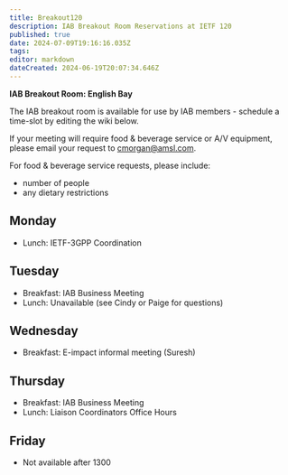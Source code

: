 ```yaml
---
title: Breakout120
description: IAB Breakout Room Reservations at IETF 120
published: true
date: 2024-07-09T19:16:16.035Z
tags: 
editor: markdown
dateCreated: 2024-06-19T20:07:34.646Z
---
```


**IAB Breakout Room: English Bay**

The IAB breakout room is available for use by IAB members -  schedule a time-slot by editing the wiki below.  

If your meeting will require food & beverage service or A/V equipment, please email your request to cmorgan@amsl.com. 

For food & beverage service requests, please include:

* number of people
* any dietary restrictions


## Monday 

* Lunch: IETF-3GPP Coordination

## Tuesday 

* Breakfast: IAB Business Meeting
* Lunch: Unavailable (see Cindy or Paige for questions)


## Wednesday 

* Breakfast: E-impact informal meeting (Suresh)

## Thursday 

* Breakfast: IAB Business Meeting
* Lunch: Liaison Coordinators Office Hours

## Friday 

* Not available after 1300
